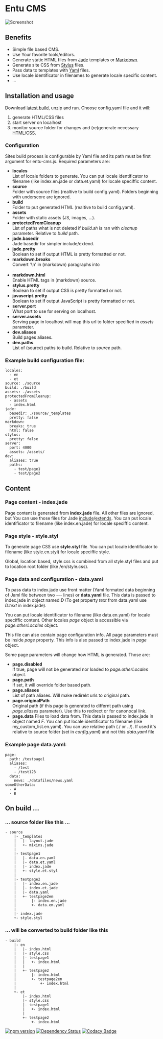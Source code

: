 # Entu CMS

![Screenshot](https://cms.entu.eu/screenshot.png)

## Benefits

- Simple file based CMS.
- Use Your favorite tools/editors.
- Generate static HTML files from [Jade](http://jade-lang.com) templates or [Markdown](https://en.wikipedia.org/wiki/Markdown).
- Generate site CSS from [Stylus](http://stylus-lang.com) files.
- Pass data to templates with [Yaml](http://yaml.org) files.
- Use locale identificator in filenames to generate locale specific content.
- ...


## Installation and usage

Download [latest build](https://github.com/argoroots/entu-cms/releases/latest), unzip and run. Choose config.yaml file and it will:

1. generate HTML/CSS files
2. start server on localhost
3. monitor source folder for changes and (re)generate necessary HTML/CSS.


### Configuration

Sites build process is configurable by Yaml file and its path must be first argument for entu-cms.js. Required parameters are:

- __locales__  
  List of locale folders to generate. You can put locale identificator to filename (like index.en.jade or data.et.yaml) for locale speciffic content.
- __source__  
  Folder with source files (realtive to build config.yaml). Folders beginning with underscore are ignored.
- __build__  
  Folder to put generated HTML (realtive to build config.yaml).
- __assets__  
  Folder with static assets (JS, images, ...).
- __protectedFromCleanup__  
  List of paths what is not deleted if _build.sh_ is ran with _cleanup_ parameter. Relative to _build_ path.
- __jade.basedir__  
  Jade basedir for simpler include/extend.
- __jade.pretty__  
  Boolean to set if output HTML is pretty formatted or not.
- __markdown.breaks__  
  Convert '\n' in (markdown) paragraphs into <br>.
- __markdown.html__  
  Enable HTML tags in (markdown) source.
- __stylus.pretty__  
  Boolean to set if output CSS is pretty formatted or not.
- __javascript.pretty__  
  Boolean to set if output JavaScript is pretty formatted or not.
- __server.port__  
  What port to use for serving on localhost.
- __server.assets__  
  Serving page in localhost will map this url to folder specified in _assets_ parameter.
- __dev.aliases__  
  Build pages aliases.
- __dev.paths__  
  List of (source) paths to build. Relative to _source_ path.

### Example build configuration file:

```
locales:
  - en
  - et
source: ./source
build: ./build
assets: ./assets
protectedFromCleanup:
  - assets
  - index.html
jade:
  basedir: ./source/_templates
  pretty: false
markdown:
  breaks: true
  html: false
stylus:
  pretty: false
server:
  port: 4000
  assets: /assets/
dev:
  aliases: true
  paths:
    - test/page1
    - test/page2
```


## Content

### Page content - index.jade

Page content is generated from __index.jade__ file. All other files are ignored, but You can use those files for Jade [include](http://jade-lang.com/reference/includes)/[extends](http://jade-lang.com/reference/inheritance). You can put locale identificator to filename (like index.en.jade) for locale speciffic content.

### Page style - style.styl

To generate page CSS use __style.styl__ file. You can put locale identificator to filename (like style.en.styl) for locale speciffic style.

Global, location based, style.css is combined from all style.styl files and put to location root folder (like /en/style.css).

### Page data and configuration - data.yaml

To pass data to index.jade use front matter (Yaml formated data beginning of Jaml file between two \-\-\- lines) or __data.yaml__ file. This data is passed to index.jade in object named _D_ (To get property _text_ from data.yaml use _D.text_ in index.jade).

You can put locale identificator to filename (like data.en.yaml) for locale speciffic content. Other locales _page_ object is accessible via _page.otherLocales_ object.

This file can also contain page configuration info. All page parameters must be inside _page_ property. This info is also passed to index.jade in _page_ object.

Some page parameters will change how HTML is generated. Those are:
- __page.disabled__  
  If true, page will not be generated nor loaded to _page.otherLocales_ object.
- __page.path__  
  If set, it will override folder based path.
- __page.aliases__  
  List of path aliases. Will make redirekt urls to original path.
- __page.originalPath__  
  Original path (if this page is generated to differnt path using _page.aliases_ parameter). Use this to redirect or for canonocal link.
- __page.data__
  Files to load data from. This data is passed to index.jade in object named _F_. You can put locale identificator to filename (like my_custom_list.en.yaml). You can use relative path (./ or ../). If used it's relative to source folder (set in _config.yaml_) and not this _data.yaml_ file

### Example page data.yaml:

```
page:
  path: /testpage1
  aliases:
    - /test
    - /test123
  data:
    news: ./datafiles/news.yaml
someOtherData:
  - A
  - B
```

## On build ...

### ... source folder like this ...

```
- source
    |- _templates
    |   |- layout.jade
    |   +- mixins.jade
    |
    |- testpage1
    |   |- data.en.yaml
    |   |- data.et.yaml
    |   |- index.jade
    |   +- style.et.styl
    |
    |- testpage2
    |   |- index.en.jade
    |   |- index.et.jade
    |   |- data.yaml
    |   +- testpage2en
    |       |- index.en.jade
    |       +- data.en.yaml
    |
    |- index.jade
    +- style.styl
```

### ... will be converted to build folder like this

```
- build
    |- en
    |   |- index.html
    |   |- style.css
    |   |- testpage1
    |   |   +- index.html
    |   |
    |   +- testpage2
    |       |- index.html
    |       +- testpage2en
    |           +- index.html
    |
    +- et
        |- index.html
        |- style.css
        |- testpage1
        |   +- index.html
        |
        +- testpage2
            +- index.html
```

[![npm version](https://badge.fury.io/js/entu-cms.svg)](https://badge.fury.io/js/entu-cms) [![Dependency Status](https://david-dm.org/argoroots/entu-cms.svg)](https://david-dm.org/argoroots/entu-cms) [![Codacy Badge](https://api.codacy.com/project/badge/grade/66531026074a471897b076fb91a74601)](https://www.codacy.com/app/argoroots/entu-cms)
